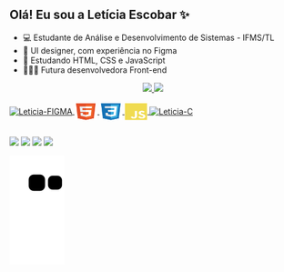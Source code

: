  ## Olá! Eu sou a Letícia Escobar ✨
 
 - 💻 Estudante de Análise e Desenvolvimento de Sistemas - IFMS/TL
 - 📱 UI designer, com experiência no Figma
 - 📘 Estudando HTML, CSS e JavaScript
 - 👩🏻‍💻 Futura desenvolvedora Front-end

<div align="center">
  <a href="https://github.com/LetEscobar">
  <img height="150em" src="https://github-readme-stats.vercel.app/api?username=LetEscobar&show_icons=true&theme=dracula&include_all_commits=true&count_private=true"/>
  <img height="150em" src="https://github-readme-stats.vercel.app/api/top-langs/?username=LetEscobar&layout=compact&langs_count=7&theme=dracula"/>
</div>
<div style="display: inline_block"><br>
  <img align="center" alt="Leticia-FIGMA" height="30" width="40" src="https://cdn.jsdelivr.net/gh/devicons/devicon/icons/figma/figma-original.svg">
  <img align="center" alt="Leticia-HTML" height="30" width="40" src="https://raw.githubusercontent.com/devicons/devicon/master/icons/html5/html5-original.svg">
  <img align="center" alt="Leticia-CSS" height="30" width="40" src="https://raw.githubusercontent.com/devicons/devicon/master/icons/css3/css3-original.svg">
  <img align="center" alt="Leticia-Js" height="30" width="40" src="https://raw.githubusercontent.com/devicons/devicon/master/icons/javascript/javascript-plain.svg">
  <img align="center" alt="Leticia-C" height="30" width="40" src="https://cdn.jsdelivr.net/gh/devicons/devicon/icons/c/c-original.svg" />
</div>
  
  ##

<div> 
 <a href="https://t.me/LetEscobar" target="_blank"><img src="https://img.shields.io/badge/Telegram-2CA5E0?style=for-the-badge&logo=telegram&logoColor=white" target="_blank"></a> 
 <a href="https://discord.gg/sUBajmvNwf" target="_blank"><img src="https://img.shields.io/badge/Discord-7289DA?style=for-the-badge&logo=discord&logoColor=white" target="_blank"></a> 
  <a href = "mailto:leticiaescobaraujo@gmail.com"><img src="https://img.shields.io/badge/Gmail-D14836?style=for-the-badge&logo=gmail&logoColor=white" target="_blank"></a>
  <a href="https://www.linkedin.com/in/let%C3%ADcia-de-escobar-de-araujo-6bbb391b6" target="_blank"><img src="https://img.shields.io/badge/-LinkedIn-%230077B5?style=for-the-badge&logo=linkedin&logoColor=white" target="_blank"></a> 
 
  ![Snake animation](https://github.com/LetEscobar/LetEscobar/blob/output/github-contribution-grid-snake.svg)
 
</div>
